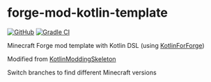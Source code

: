 # forge-mod-kotlin-template
[![GitHub](https://img.shields.io/github/license/Samarium150/forge-mod-kotlin-template)](https://github.com/Samarium150/forge-mod-kotlin-template/blob/main/LICENSE)
[![Gradle CI](https://github.com/Samarium150/forge-mod-kotlin-template/actions/workflows/Gradle%20CI.yml/badge.svg)](https://github.com/Samarium150/forge-mod-kotlin-template/actions/workflows/Gradle%20CI.yml)

Minecraft Forge mod template with Kotlin DSL (using [KotlinForForge](https://github.com/thedarkcolour/KotlinForForge))

Modified from [KotlinModdingSkeleton](https://github.com/thedarkcolour/KotlinModdingSkeleton)

Switch branches to find different Minecraft versions
